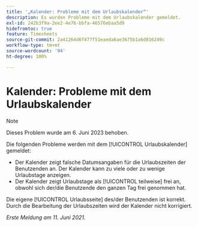 ```yaml
---
title: '„Kalender: Probleme mit dem Urlaubskalender“'
description: Es wurden Probleme mit dem Urlaubskalender gemeldet.
exl-id: 242b3f9a-2ee2-4e76-bbfa-46576ebaa5d9
hidefromtoc: true
feature: Timesheets
source-git-commit: 2a41264d6f477f51eaeda6ae3675b1a6d816249c
workflow-type: tm+mt
source-wordcount: '94'
ht-degree: 100%

---
```


# Kalender: Probleme mit dem Urlaubskalender

>[!NOTE]
>
>Dieses Problem wurde am 6. Juni 2023 behoben.

Die folgenden Probleme werden mit dem [!UICONTROL Urlaubskalender] gemeldet:

* Der Kalender zeigt falsche Datumsangaben für die Urlaubszeiten der Benutzenden an. Der Kalender kann zu viele oder zu wenige Urlaubstage anzeigen.
* Der Kalender zeigt Urlaubstage als [!UICONTROL teilweise] frei an, obwohl sich der/die Benutzende den ganzen Tag frei genommen hat.

Die eigene [!UICONTROL Urlaubsseite] des/der Benutzenden ist korrekt. Durch die Bearbeitung der Urlaubszeiten wird der Kalender nicht korrigiert.

_Erste Meldung am 11. Juni 2021._
